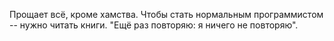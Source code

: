 Прощает всё, кроме хамства.
Чтобы стать нормальным программистом -- нужно читать книги.
"Ещё раз повторяю: я ничего не повторяю".